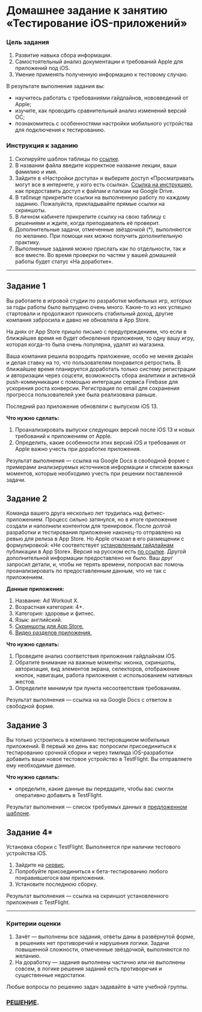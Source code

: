 # Домашнее задание к занятию «Тестирование iOS-приложений»

### Цель задания

1. Развитие навыка сбора информации.
2. Самостоятельный анализ документации и требований Apple для приложений под iOS.
3. Умение применять полученную информацию к тестовому случаю. 

В результате выполнения задания вы:
- научитесь работать с требованиями гайдлайнов, нововведений от Apple;
- изучите, как проводить сравнительный анализ изменений версий ОС;
- познакомитесь с особенностями настройки мобильного устройства для подключения к тестированию.

### Инструкция к заданию

1. Скопируйте шаблон таблицы по [ссылке](https://u.netology.ru/backend/uploads/lms/content_assets/file/1033/%D0%A8%D0%B0%D0%B1%D0%BB%D0%BE%D0%BD_1_2__MQA_1.2_.xlsx).
2. В названии файла введите корректное название лекции, ваши фамилию и имя.
3. Зайдите в «Настройки доступа» и выберите доступ «Просматривать могут все в интернете, у кого есть ссылка». [Ссылка на инструкцию](https://support.google.com/docs/answer/2494822?hl=ru&co=GENIE.Platform%3DDesktop), как предоставить доступ к файлам и папкам на Google Drive.
4. В таблице прикрепите ссылки на выполненную работу по каждому заданию. Пожалуйста, прикладывайте прямые ссылки на скриншоты.
5. В личном кабинете прикрепите ссылку на свою таблицу с решениями и ждите, когда преподаватель её проверит.
6. Дополнительные задачи, отмеченные звёздочкой (*), выполняются по желанию. При помощи них можно получить дополнительную практику.
7. Выполненные задания можно прислать как по отдельности, так и все вместе. Во время проверки по частям у вашей домашней работы будет статус «На доработке».

------

## Задание 1
Вы работаете в игровой студии по разработке мобильных игр, которых за годы работы было выпущено очень много. Какие-то из них успешно стартовали и продолжают приносить стабильный доход, другие компания забросила и давно не обновляла в App Store.

На днях от App Store пришло письмо с предупреждением, что если в ближайшее время не будет обновления приложения, то одну вашу игру, которая когда-то была очень популярна, удалят из магазина.

Ваша компания решила возродить приложение, особо не меняя дизайн и делая ставку на то, что пользователям понравится ретростиль. 
В ближайшее время планируется доработать только систему регистрации и авторизации через соцсети, возможность сбора аналитики и активной push-коммуникации с помощью интеграции сервиса Firebase для ускорения роста конверсии. Регистрация по email для сохранения прогресса пользователей уже была реализована раньше.

Последний раз приложение обновляли с выпуском iOS 13.

**Что нужно сделать:**

1. Проанализировать выпуски следующих версий после iOS 13 и новых требований к приложениям от Apple.  
2. Определить, какие особенности этих версий iOS и требования от Apple важно учесть при доработке приложения.

Результат выполнения — ссылка на Google Docs в свободной форме с примерами анализируемых источников информации и списком важных моментов, которые необходимо учесть при решении поставленной задачи.

## Задание 2
Команда вашего друга несколько лет трудилась над фитнес-приложением. Процесс сильно затянулся, но в итоге приложение создали и наполнили контентом для тренировок.
После долгой разработки и тестирования приложение наконец-то отправлено на ревью для релиза в App Store. Но Apple отказал в его размещении с формулировкой:
«Не соответствует [установленным гайдлайнам](https://developer.apple.com/app-store/review/guidelines/) публикации в App Store». Версия на русском есть [по ссылке](https://habr.com/ru/post/574850/).
Другой дополнительной информации предоставлено не было.
Ваш друг запросил детали, и, чтобы не терять времени, попросил вас помочь проанализировать по предоставленным данным, что не так с приложением.

**Данные приложения:**

1. Название: Ad Workout X.
2. Возрастная категория: 4+.
3. Категория: здоровье и фитнес.
4. Язык: английский.
5. [Cкриншоты для App Store.](https://drive.google.com/drive/folders/1BJdfyQA8RDdcTpHRlBrtUBbfP8ykeaX4)
6. [Видео разделов приложения.](https://u.netology.ru/backend/uploads/lms/content_assets/file/1034/ABS_Workout_X_video.MP4)

**Что нужно сделать:** 

1. Проведите  анализ соответствия приложения гайдлайнам iOS. 
2. Обратите внимание на важные  моменты: иконка, скриншоты, авторизация, вид элементов экрана, селекторов, отображение кнопок, навигации, работа приложения с использованием нативных жестов.
4. Определите минимум три пункта несоответствия требованиям.

Результат выполнения — ссылка на на Google Docs с ответом в свободной форме. 

## Задание 3
Вы только устроились в компанию тестировщиком мобильных приложений. В первый же день вас попросили присоединиться к тестированию срочной сборки и через тимлида iOS-разработки добавить ваше новое тестовое устройство в TestFlight. Вы отправляете ему необходимые данные.

**Что нужно сделать:** 

- определите, какие данные вы передадите, чтобы вас смогли оперативно добавить в TestFlight. 

Результат выполнения — список требуемых данных в [предложенном шаблоне](https://u.netology.ru/backend/uploads/lms/content_assets/file/1033/%D0%A8%D0%B0%D0%B1%D0%BB%D0%BE%D0%BD_1_2__MQA_1.2_.xlsx).

## Задание 4* 
Установка сборки с TestFlight. Выполняется при наличии тестового устройства iOS. 

1. Зайдите на [сервис](https://departures.to/).
2. Попробуйте присоединиться к бета-тестированию любого понравившегося вам приложения.
3. Установите последнюю сборку.

Результат выполнения — ссылка на скриншот установленного приложения с TestFlight.

-------

### Критерии оценки

1. Зачёт — выполнены все задания, ответы даны в развёрнутой форме, в решениях нет противоречий и нарушения логики. Задачи повышенной сложности, отмеченные звёздочкой, выполняются по желанию. 
2. На доработку — задания выполнены частично или не выполнены совсем, в логике решения заданий есть противоречия и существенные недостатки.

Любые вопросы по решению задач задавайте в чате учебной группы.

### [РЕШЕНИЕ](https://docs.google.com/spreadsheets/d/17TI0nKnCacxQ8k9KQrTnPJM2kBpvAIas/edit?usp=sharing&ouid=116206441387549703294&rtpof=true&sd=true).
